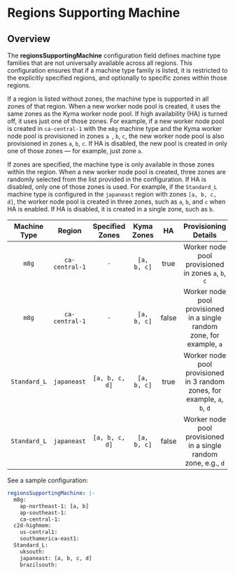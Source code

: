 # Regions Supporting Machine

## Overview

The **regionsSupportingMachine** configuration field defines machine type families that are not universally available across all regions. 
This configuration ensures that if a machine type family is listed, it is restricted to the explicitly specified regions, and optionally to specific zones within those regions.

If a region is listed without zones, the machine type is supported in all zones of that region.
When a new worker node pool is created, it uses the same zones as the Kyma worker node pool. If high availability (HA) is turned off, it uses just one of those zones.
For example, if a new worker node pool is created in `ca-central-1` with the `m8g` machine type and the Kyma worker node pool is provisioned in zones `a `, `b`, `c`, the new worker node pool is also provisioned in zones `a`, `b`, `c`.
If HA is disabled, the new pool is created in only one of those zones — for example, just zone `a`.

If zones are specified, the machine type is only available in those zones within the region.
When a new worker node pool is created, three zones are randomly selected from the list provided in the configuration. If HA is disabled, only one of those zones is used.
For example, if the `Standard_L` machine type is configured in the `japaneast` region with zones `[a, b, c, d]`, the worker node pool is created in three zones, such as `a`, `b`, and `c` when HA is enabled. 
If HA is disabled, it is created in a single zone, such as `b`.

| **Machine Type** |   **Region**   | **Specified Zones** | **Kyma Zones** | **HA** |                      **Provisioning Details**                       |
|:----------------:|:--------------:|:-------------------:|:--------------:|:------:|:-------------------------------------------------------------------:|
|      `m8g`       | `ca-central-1` |         `-`         |  `[a, b, c]`   |  true  |         Worker node pool provisioned in zones `a`, `b`, `c`         |
|      `m8g`       | `ca-central-1` |         `-`         |  `[a, b, c]`   | false  |   Worker node pool provisioned in a single random zone, for example, `a`   |
|   `Standard_L`   |  `japaneast`   |   `[a, b, c, d]`    |  `[a, b, c]`   |  true  | Worker node pool provisioned in 3 random zones, for example, `a`, `b`, `d` |
|   `Standard_L`   |  `japaneast`   |   `[a, b, c, d]`    |  `[a, b, c]`   | false  |   Worker node pool provisioned in a single random zone, e.g., `d`   |

See a sample configuration:

```yaml
regionsSupportingMachine: |-
  m8g:
    ap-northeast-1: [a, b]
    ap-southeast-1:
    ca-central-1:
  c2d-highmem:
    us-central1:
    southamerica-east1:
  Standard_L:
    uksouth:
    japaneast: [a, b, c, d]
    brazilsouth:
```
